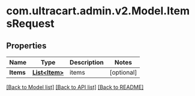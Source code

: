 
# com.ultracart.admin.v2.Model.ItemsRequest

## Properties

Name | Type | Description | Notes
------------ | ------------- | ------------- | -------------
**Items** | [**List&lt;Item&gt;**](Item.md) | items | [optional] 

[[Back to Model list]](../README.md#documentation-for-models)
[[Back to API list]](../README.md#documentation-for-api-endpoints)
[[Back to README]](../README.md)

